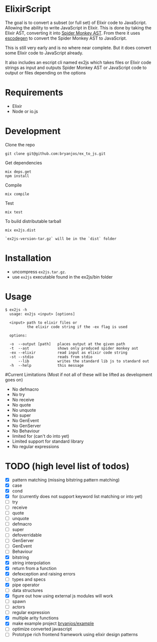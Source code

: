 ElixirScript
============

The goal is to convert a subset (or full set) of Elixir code to JavaScript. Allowing the ability to write JavaScript in Elixir. This is done by taking the Elixir AST, converting it into [Spider Monkey AST](https://developer.mozilla.org/en-US/docs/Mozilla/Projects/SpiderMonkey/Parser_API). From there it uses [escodegen](https://github.com/estools/escodegen) to convert the Spider Monkey AST to JavaScript.

This is still very early and is no where near complete. But it does convert some Elixir code to JavaScript already.

It also includes an escript cli named ex2js which takes files or Elixir code strings as input and outputs Spider Monkey AST or JavaScript code to output or files depending on the options

Requirements
===========
* Elixir
* Node or io.js


Development
===========

Clone the repo
  
    git clone git@github.com:bryanjos/ex_to_js.git

Get dependencies

    mix deps.get
    npm install

Compile

    mix compile

Test

    mix test

To build distributable tarball

    mix ex2js.dist

    `ex2js-version-tar.gz` will be in the `dist` folder

Installation
==============

* uncompress `ex2js.tar.gz`.
* use `ex2js` executable found in the ex2js/bin folder


Usage
===

```
$ ex2js -h
  usage: ex2js <input> [options]

  <input> path to elixir files or 
          the elixir code string if the -ex flag is used

  options:

  -o  --output [path]   places output at the given path
  -t  --ast             shows only produced spider monkey ast
  -ex --elixir          read input as elixir code string
  -st --stdio           reads from stdio
      --lib             writes the standard lib js to standard out
  -h  --help            this message
```

#Current Limitations (Most if not all of these will be lifted as development goes on)

  * No defmacro
  * No try
  * No receive
  * No quote
  * No unquote
  * No super
  * No GenEvent
  * No GenServer
  * No Behaviour
  * limited for (can't do into yet)
  * Limited support for standard library
  * No regular expressions



TODO (high level list of todos)
======
* [x] pattern matching (missing bitstring pattern matching) 
* [x] case
* [x] cond
* [x] for (currently does not support keyword list matching or into yet)
* [ ] try
* [ ] receive
* [ ] quote
* [ ] unquote
* [ ] defmacro
* [ ] super
* [ ] defoverridable
* [ ] GenServer
* [ ] GenEvent
* [ ] Behaviour
* [x] bitstring
* [x] string interpolation
* [x] return from a function
* [x] defexception and raising errors
* [ ] types and specs
* [x] pipe operator
* [ ] data structures
* [x] figure out how using external js modules will work
* [ ] spawn
* [ ] actors
* [ ] regular expression
* [x] multiple arity functions
* [x] make example project [bryanjos/example](https://github.com/bryanjos/example)
* [ ] optimize converted javascript
* [ ] Prototype rich frontend framework using elixir design patterns
